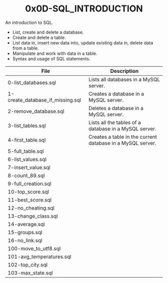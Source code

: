 <h1 align="center"><b>0x0D-SQL_INTRODUCTION</b></h1>

An introduction to SQL. 

<ul>
<li>List, create and delete a database.</li>
<li>Create and delete a table.</li>
<li>List data in, insert new data into, update existing data in, delete data from a table.</li>
<li>Manipulate and work with data in a table.</li>
<li>Syntax and usage of SQL statements.</li> 
</ul>

|File | Description |
|---|---|
|0-list_databases.sql|Lists all databases in a MySQL server.|
|1-create_database_if_missing.sql|Creates a database in a MySQL server.|
|2-remove_database.sql|Deletes a database in a MySQL server.|
|3-list_tables.sql|Lists all the tables of a database in a MySQL server.|
|4-first_table.sql|Creates a table in the current database in a MySQL server.|
|5-full_table.sql||
|6-list_values.sql||
|7-insert_value.sql||
|8-count_89.sql||
|9-full_creation.sql||
|10-top_score.sql||
|11-best_score.sql||
|12-no_cheating.sql||
|13-change_class.sql||
|14-average.sql||
|15-groups.sql||
|16-no_link.sql||
|100-move_to_utf8.sql||
|101-avg_temperatures.sql||
|102-top_city.sql||
|103-max_state.sql||
